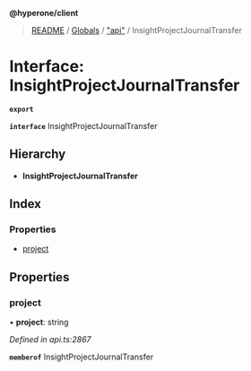**@hyperone/client**

> [README](../README.md) / [Globals](../globals.md) / ["api"](../modules/_api_.md) / InsightProjectJournalTransfer

# Interface: InsightProjectJournalTransfer

**`export`** 

**`interface`** InsightProjectJournalTransfer

## Hierarchy

* **InsightProjectJournalTransfer**

## Index

### Properties

* [project](_api_.insightprojectjournaltransfer.md#project)

## Properties

### project

•  **project**: string

*Defined in api.ts:2867*

**`memberof`** InsightProjectJournalTransfer
